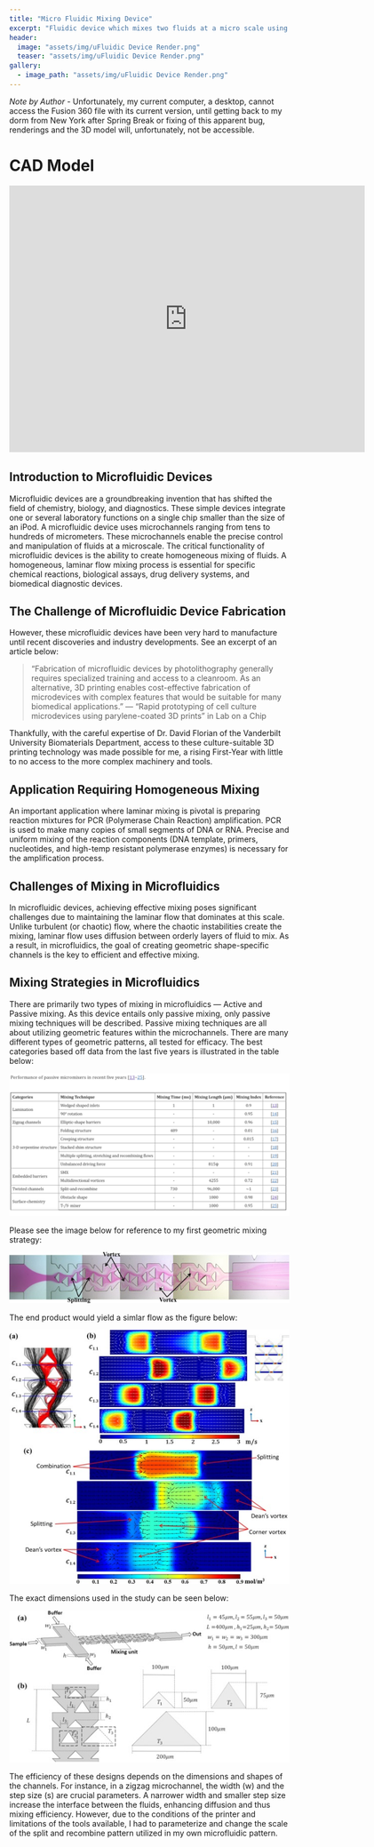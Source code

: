 ```yaml
---
title: "Micro Fluidic Mixing Device"
excerpt: "Fluidic device which mixes two fluids at a micro scale using homogenous mixing."
header:
  image: "assets/img/uFluidic Device Render.png"
  teaser: "assets/img/uFluidic Device Render.png"
gallery:
  - image_path: "assets/img/uFluidic Device Render.png"
---
```


*Note by Author* - Unfortunately, my current computer, a desktop, cannot access the Fusion 360 file with its current version, until getting back to my dorm from New York after Spring Break or fixing of this apparent bug, renderings and the 3D model will, unfortunately, not be accessible.

# CAD Model

<iframe src="https://vanderbilt643.autodesk360.com/shares/public/SH512d4QTec90decfa6e954320b5999ab871?mode=embed" width="640" height="480" allowfullscreen="true" webkitallowfullscreen="true" mozallowfullscreen="true" frameborder="0"></iframe>

## Introduction to Microfluidic Devices

Microfluidic devices are a groundbreaking invention that has shifted the field of chemistry, biology, and diagnostics. These simple devices integrate one or several laboratory functions on a single chip smaller than the size of an iPod. A microfluidic device uses microchannels ranging from tens to hundreds of micrometers. These microchannels enable the precise control and manipulation of fluids at a microscale. The critical functionality of microfluidic devices is the ability to create homogeneous mixing of fluids. A homogeneous, laminar flow mixing process is essential for specific chemical reactions, biological assays, drug delivery systems, and biomedical diagnostic devices.

## The Challenge of Microfluidic Device Fabrication

However, these microfluidic devices have been very hard to manufacture until recent discoveries and industry developments. See an excerpt of an article below:

> “Fabrication of microfluidic devices by photolithography generally requires specialized training and access to a cleanroom. As an alternative, 3D printing enables cost-effective fabrication of microdevices with complex features that would be suitable for many biomedical applications.” — “Rapid prototyping of cell culture microdevices using parylene-coated 3D prints” in Lab on a Chip

Thankfully, with the careful expertise of Dr. David Florian of the Vanderbilt University Biomaterials Department, access to these culture-suitable 3D printing technology was made possible for me, a rising First-Year with little to no access to the more complex machinery and tools.

## Application Requiring Homogeneous Mixing

An important application where laminar mixing is pivotal is preparing reaction mixtures for PCR (Polymerase Chain Reaction) amplification. PCR is used to make many copies of small segments of DNA or RNA. Precise and uniform mixing of the reaction components (DNA template, primers, nucleotides, and high-temp resistant polymerase enzymes) is necessary for the amplification process.

## Challenges of Mixing in Microfluidics

In microfluidic devices, achieving effective mixing poses significant challenges due to maintaining the laminar flow that dominates at this scale. Unlike turbulent (or chaotic) flow, where the chaotic instabilities create the mixing, laminar flow uses diffusion between orderly layers of fluid to mix. As a result, in microfluidics, the goal of creating geometric shape-specific channels is the key to efficient and effective mixing.

## Mixing Strategies in Microfluidics

There are primarily two types of mixing in microfluidics — Active and Passive mixing. As this device entails only passive mixing, only passive mixing techniques will be described. Passive mixing techniques are all about utilizing geometric features within the microchannels. There are many different types of geometric patterns, all tested for efficacy. The best categories based off data from the last five years is illustrated in the table below:

![Table](/assets/img/PMCTable.png)

Please see the image below for reference to my first geometric mixing strategy:

![Geometric Mixing Strategy Reference](/assets/img/1-s2.0-S026387621830042X-gr7.jpg)

The end product would yield a simlar flow as the figure below: 

![Geometric Mixing Strategy Reference](/assets/img/Analysis_of_splitandflow_mixing.jpg)

The exact dimensions used in the study can be seen below:

![Dimensions for Microfluidic Device](/assets/img/Dimensions_for_MicrofluidicDevice.jpg)



The efficiency of these designs depends on the dimensions and shapes of the channels. For instance, in a zigzag microchannel, the width (w) and the step size (s) are crucial parameters. A narrower width and smaller step size increase the interface between the fluids, enhancing diffusion and thus mixing efficiency. However, due to the conditions of the printer and limitations of the tools available, I had to parameterize and change the scale of the split and recombine pattern utilized in my own microfluidic pattern.
